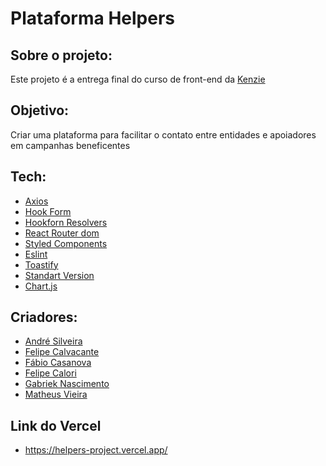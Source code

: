 # Plataforma Helpers

## Sobre o projeto:

Este projeto é a entrega final do curso de front-end da [Kenzie](https://github.com/Kenzie-Academy-Brasil-Developers)

## Objetivo:

Criar uma plataforma para facilitar o contato entre entidades e apoiadores em campanhas beneficentes

## Tech:

- [Axios](https://github.com/axios/axios)
- [Hook Form](https://react-hook-form.com/)
- [Hookforn Resolvers](https://github.com/react-hook-form/resolvers)
- [React Router dom](https://reactrouter.com/docs/en/v6/getting-started/overview)
- [Styled Components](https://www.styled-components.com/)
- [Eslint](https://eslint.org/)
- [Toastify](https://github.com/fkhadra/react-toastify#readme)
- [Standart Version](https://github.com/conventional-changelog/standard-version)
- [Chart.js](https://www.chartjs.org/docs/latest/charts/doughnut.html)

## Criadores:

- [André Silveira](https://github.com/andrrms)
- [Felipe Calvacante](https://github.com/Felipecmc)
- [Fábio Casanova](https://github.com/fabiojcp)
- [Felipe Calori](https://github.com/felipecalori)
- [Gabriek Nascimento](https://github.com/gabinpoa)
- [Matheus Vieira](https://github.com/th-matheus)

## Link do Vercel

- https://helpers-project.vercel.app/

